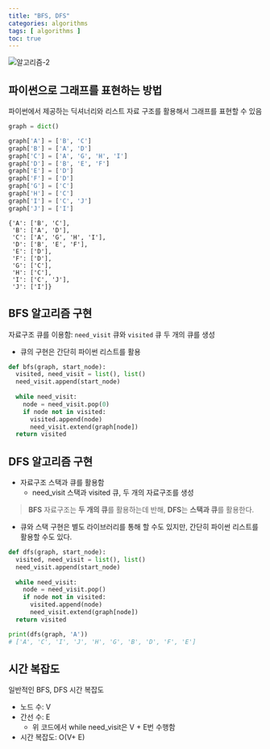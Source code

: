 ```yaml
---
title: "BFS, DFS"
categories: algorithms
tags: [ algorithms ]
toc: true
---
```


![알고리즘-2](https://user-images.githubusercontent.com/50407047/116121239-649dd700-a6fb-11eb-9078-8d85d1f7c9c3.jpg)

## 파이썬으로 그래프를 표현하는 방법

파이썬에서 제공하는 딕셔너리와 리스트 자료 구조를 활용해서 그래프를 표현할 수 있음

```python
graph = dict()

graph['A'] = ['B', 'C']
graph['B'] = ['A', 'D']
graph['C'] = ['A', 'G', 'H', 'I']
graph['D'] = ['B', 'E', 'F']
graph['E'] = ['D']
graph['F'] = ['D']
graph['G'] = ['C']
graph['H'] = ['C']
graph['I'] = ['C', 'J']
graph['J'] = ['I']
```

```
{'A': ['B', 'C'],
 'B': ['A', 'D'],
 'C': ['A', 'G', 'H', 'I'],
 'D': ['B', 'E', 'F'],
 'E': ['D'],
 'F': ['D'],
 'G': ['C'],
 'H': ['C'],
 'I': ['C', 'J'],
 'J': ['I']}
```

## BFS 알고리즘 구현

자료구조 큐를 이용함: `need_visit` 큐와  `visited` 큐 두 개의 큐를 생성

- 큐의 구현은 간단히 파이썬 리스트를 활용

```python
def bfs(graph, start_node):
  visited, need_visit = list(), list()
  need_visit.append(start_node)
  
  while need_visit:
    node = need_visit.pop(0)
    if node not in visited:
      visited.append(node)
      need_visit.extend(graph[node])
  return visited
```

## DFS 알고리즘 구현

- 자료구조 스택과 큐를 활용함
  - need_visit 스택과 visited 큐, 두 개의 자료구조를 생성

> **BFS** 자료구조는 **두 개의 큐**를 활용하는데 반해, **DFS**는 **스택과 큐**를 활용한다.

- 큐와 스택 구현은 별도 라이브러리를 통해 할 수도 있지만, 간단히 파이썬 리스트를 활용할 수도 있다.

```python
def dfs(graph, start_node):
  visited, need_visit = list(), list()
  need_visit.append(start_node)
  
  while need_visit:
    node = need_visit.pop()
    if node not in visited:
      visited.append(node)
      need_visit.extend(graph[node])
  return visited
```

```python
print(dfs(graph, 'A'))
# ['A', 'C', 'I', 'J', 'H', 'G', 'B', 'D', 'F', 'E']
```

## 시간 복잡도

일반적인 BFS, DFS 시간 복잡도

- 노드 수: V
- 간선 수: E
  - 위 코드에서 while need_visit은 V + E번 수행함
- 시간 복잡도: O(V+ E)